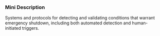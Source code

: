 ### Mini Description

Systems and protocols for detecting and validating conditions that warrant emergency shutdown, including both automated detection and human-initiated triggers.
